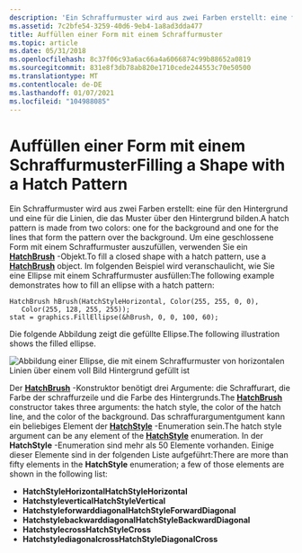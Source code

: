 ```yaml
---
description: 'Ein Schraffurmuster wird aus zwei Farben erstellt: eine für den Hintergrund und eine für die Linien, die das Muster über den Hintergrund bilden.'
ms.assetid: 7c2bfe54-3259-40d6-9eb4-1a8ad3dda477
title: Auffüllen einer Form mit einem Schraffurmuster
ms.topic: article
ms.date: 05/31/2018
ms.openlocfilehash: 8c37f06c93a6ac66a4a6066874c99b88652a0819
ms.sourcegitcommit: 831e8f3db78ab820e1710cede244553c70e50500
ms.translationtype: MT
ms.contentlocale: de-DE
ms.lasthandoff: 01/07/2021
ms.locfileid: "104988085"
---
```

# <a name="filling-a-shape-with-a-hatch-pattern"></a><span data-ttu-id="5c91a-103">Auffüllen einer Form mit einem Schraffurmuster</span><span class="sxs-lookup"><span data-stu-id="5c91a-103">Filling a Shape with a Hatch Pattern</span></span>

<span data-ttu-id="5c91a-104">Ein Schraffurmuster wird aus zwei Farben erstellt: eine für den Hintergrund und eine für die Linien, die das Muster über den Hintergrund bilden.</span><span class="sxs-lookup"><span data-stu-id="5c91a-104">A hatch pattern is made from two colors: one for the background and one for the lines that form the pattern over the background.</span></span> <span data-ttu-id="5c91a-105">Um eine geschlossene Form mit einem Schraffurmuster auszufüllen, verwenden Sie ein [**HatchBrush**](/windows/desktop/api/gdiplusbrush/nl-gdiplusbrush-hatchbrush) -Objekt.</span><span class="sxs-lookup"><span data-stu-id="5c91a-105">To fill a closed shape with a hatch pattern, use a [**HatchBrush**](/windows/desktop/api/gdiplusbrush/nl-gdiplusbrush-hatchbrush) object.</span></span> <span data-ttu-id="5c91a-106">Im folgenden Beispiel wird veranschaulicht, wie Sie eine Ellipse mit einem Schraffurmuster ausfüllen:</span><span class="sxs-lookup"><span data-stu-id="5c91a-106">The following example demonstrates how to fill an ellipse with a hatch pattern:</span></span>


```
HatchBrush hBrush(HatchStyleHorizontal, Color(255, 255, 0, 0),
   Color(255, 128, 255, 255));
stat = graphics.FillEllipse(&hBrush, 0, 0, 100, 60);
```



<span data-ttu-id="5c91a-107">Die folgende Abbildung zeigt die gefüllte Ellipse.</span><span class="sxs-lookup"><span data-stu-id="5c91a-107">The following illustration shows the filled ellipse.</span></span>

![Abbildung einer Ellipse, die mit einem Schraffurmuster von horizontalen Linien über einem voll Bild Hintergrund gefüllt ist](images/hatch1.png)

<span data-ttu-id="5c91a-109">Der [**HatchBrush**](/windows/desktop/api/gdiplusbrush/nl-gdiplusbrush-hatchbrush) -Konstruktor benötigt drei Argumente: die Schraffurart, die Farbe der schraffurzeile und die Farbe des Hintergrunds.</span><span class="sxs-lookup"><span data-stu-id="5c91a-109">The [**HatchBrush**](/windows/desktop/api/gdiplusbrush/nl-gdiplusbrush-hatchbrush) constructor takes three arguments: the hatch style, the color of the hatch line, and the color of the background.</span></span> <span data-ttu-id="5c91a-110">Das schraffurargumentgument kann ein beliebiges Element der [**HatchStyle**](/windows/desktop/api/Gdiplusenums/ne-gdiplusenums-hatchstyle) -Enumeration sein.</span><span class="sxs-lookup"><span data-stu-id="5c91a-110">The hatch style argument can be any element of the [**HatchStyle**](/windows/desktop/api/Gdiplusenums/ne-gdiplusenums-hatchstyle) enumeration.</span></span> <span data-ttu-id="5c91a-111">In der **HatchStyle** -Enumeration sind mehr als 50 Elemente vorhanden. Einige dieser Elemente sind in der folgenden Liste aufgeführt:</span><span class="sxs-lookup"><span data-stu-id="5c91a-111">There are more than fifty elements in the **HatchStyle** enumeration; a few of those elements are shown in the following list:</span></span>

-   <span data-ttu-id="5c91a-112">**HatchStyleHorizontal**</span><span class="sxs-lookup"><span data-stu-id="5c91a-112">**HatchStyleHorizontal**</span></span>
-   <span data-ttu-id="5c91a-113">**Hatchstylevertical**</span><span class="sxs-lookup"><span data-stu-id="5c91a-113">**HatchStyleVertical**</span></span>
-   <span data-ttu-id="5c91a-114">**Hatchstyleforwarddiagonal**</span><span class="sxs-lookup"><span data-stu-id="5c91a-114">**HatchStyleForwardDiagonal**</span></span>
-   <span data-ttu-id="5c91a-115">**Hatchstylebackwarddiagonal**</span><span class="sxs-lookup"><span data-stu-id="5c91a-115">**HatchStyleBackwardDiagonal**</span></span>
-   <span data-ttu-id="5c91a-116">**Hatchstylecross**</span><span class="sxs-lookup"><span data-stu-id="5c91a-116">**HatchStyleCross**</span></span>
-   <span data-ttu-id="5c91a-117">**Hatchstylediagonalcross**</span><span class="sxs-lookup"><span data-stu-id="5c91a-117">**HatchStyleDiagonalCross**</span></span>

 

 



